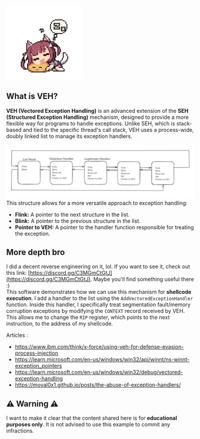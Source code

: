 <img src=imgs/sleeping.webp/>

What is VEH?
---
**VEH (Vectored Exception Handling)** is an advanced extension of the **SEH (Structured Exception Handling)** mechanism, designed to provide a more flexible way for programs to handle exceptions. Unlike SEH, which is stack-based and tied to the specific thread's call stack, VEH uses a process-wide, doubly linked list to manage its exception handlers.

<img src=imgs/veh-structure.png/>
This structure allows for a more versatile approach to exception handling:

* **Flink:** A pointer to the next structure in the list.
* **Blink:** A pointer to the previous structure in the list.
* **Pointer to VEH:** A pointer to the handler function responsible for treating the exception.


**More depth bro**
---
I did a decent reverse engineering on it, lol. If you want to see it, check out this link: [https://discord.gg/C3MGmCtGtJ](https://discord.gg/C3MGmCtGtJ). Maybe you'll find something useful there :) </br>
This software demonstrates how we can use this mechanism for **shellcode execution**. I add a handler to the list using the `AddVectoredExceptionHandler` function. Inside this handler, I specifically treat segmentation fault/memory corruption exceptions by modifying the `CONTEXT` record received by VEH. This allows me to change the `RIP` register, which points to the next instruction, to the address of my shellcode.

Articles :
* https://www.ibm.com/think/x-force/using-veh-for-defense-evasion-process-injection
* https://learn.microsoft.com/en-us/windows/win32/api/winnt/ns-winnt-exception_pointers
* https://learn.microsoft.com/en-us/windows/win32/debug/vectored-exception-handling
* https://moval0x1.github.io/posts/the-abuse-of-exception-handlers/

⚠️ **Warning** ⚠️
---
I want to make it clear that the content shared here is for **educational purposes only**. It is not advised to use this example to commit any infractions.
